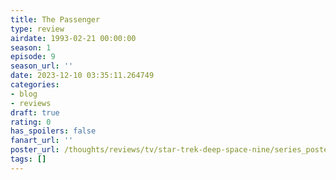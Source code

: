 ```yaml
---
title: The Passenger
type: review
airdate: 1993-02-21 00:00:00
season: 1
episode: 9
season_url: ''
date: 2023-12-10 03:35:11.264749
categories:
- blog
- reviews
draft: true
rating: 0
has_spoilers: false
fanart_url: ''
poster_url: /thoughts/reviews/tv/star-trek-deep-space-nine/series_poster.jpg
tags: []
---
```


